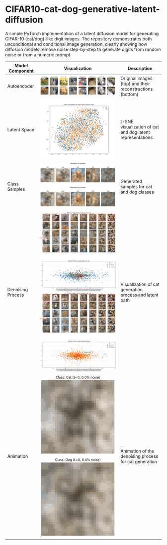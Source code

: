 # CIFAR10-cat-dog-generative-latent-diffusion
A simple PyTorch implementation of a latent diffusion model for generating CIFAR-10 (cat/dog)-like digit images. The repository demonstrates both unconditional and conditional image generation, clearly showing how diffusion models remove noise step-by-step to generate digits from random noise or from a numeric prompt.

| Model Component | Visualization | Description |
|-----------------|---------------|-------------|
| Autoencoder | ![Reconstructions](https://github.com/ynyeh0221/CIFAR10-cat-dog-generative-latent-diffusion/blob/main/v2/output/reconstruction/reconstruction_epoch_100.png) | Original images (top) and their reconstructions (bottom) |
| Latent Space | ![Latent Space](https://github.com/ynyeh0221/CIFAR10-cat-dog-generative-latent-diffusion/blob/main/v2/output/latent_space/latent_space_epoch_100.png) | t-SNE visualization of cat and dog latent representations |
| Class Samples | ![Class Samples](https://github.com/ynyeh0221/CIFAR10-cat-dog-generative-latent-diffusion/blob/main/v2/output/diffusion_result_sample/sample_class_Cat_epoch_100.png)![Class Samples](https://github.com/ynyeh0221/CIFAR10-cat-dog-generative-latent-diffusion/blob/main/v2/output/diffusion_result_sample/sample_class_Dog_epoch_100.png) | Generated samples for cat and dog classes |
| Denoising Process | ![Denoising Cat](https://github.com/ynyeh0221/CIFAR10-cat-dog-generative-latent-diffusion/blob/main/v2/output/denoising_path_Cat_final.png)![Denoising Dog](https://github.com/ynyeh0221/CIFAR10-cat-dog-generative-latent-diffusion/blob/main/v2/output/denoising_path_Dog_final.png) | Visualization of cat generation process and latent path |
| Animation | ![Cat Animation](https://github.com/ynyeh0221/CIFAR10-cat-dog-generative-latent-diffusion/blob/main/v2/diffusion_animation_class_Cat_epoch_100.gif)![Dog Animation](https://github.com/ynyeh0221/CIFAR10-cat-dog-generative-latent-diffusion/blob/main/v2/diffusion_animation_class_Dog_epoch_100.gif) | Animation of the denoising process for cat generation |
